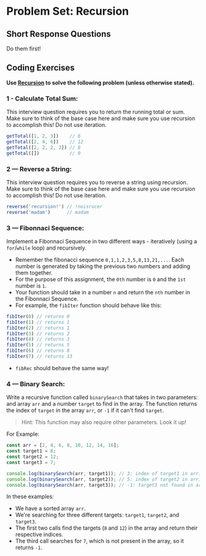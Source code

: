 # Problem Set: Recursion

## Short Response Questions

Do them first!

## Coding Exercises

**Use <u>Recursion</u> to solve the following problem (unless otherwise stated).**

### 1 - Calculate Total Sum: 
This interview question requires you to return the running total or sum. Make sure to think of the base case here and make sure you use recursion to accomplish this! Do not use iteration.

```js
getTotal([1, 2, 3])    // 6
getTotal([2, 4, 6])    // 12
getTotal([2, 2, 2, 2]) // 8
getTotal([])           // 0
```

### 2 — Reverse a String:

This interview question requires you to reverse a string using recursion. Make sure to think of the base case here and make sure you use recursion to accomplish this! Do not use iteration.
```js
reverse('recursion!') // !noisrucer
reverse('madam')      // madam
```

### 3 — Fibonnaci Sequence:

Implement a Fibonnaci Sequence in two different ways - iteratively (using a `for`/`while` loop) and recursively. 

* Remember the fibonacci sequence `0,1,1,2,3,5,8,13,21,...`. Each number is generated by taking the previous two numbers and adding them together.
* For the purpose of this assignment, the `0th` number is `0` and the `1st` number is `1`. 
* Your function should take in a number `n` and return the `nth` number in the Fibonnaci Sequence. 
* For example, the `fibIter` function should behave like this:

```js
fibIter(0) // returns 0
fibIter(1) // returns 1
fibIter(2) // returns 1
fibIter(3) // returns 2
fibIter(4) // returns 3
fibIter(5) // returns 5
fibIter(6) // returns 8
fibIter(7) // returns 13
```

* `fibRec` should behave the same way!

### 4 — Binary Search:

Write a recursive function called `binarySearch` that takes in two parameters: and array `arr` and a number `target` to find in the array. The function returns the index of `target` in the array `arr`, or `-1` if it can't find `target`.

> Hint: This function may also require other parameters. Look it up!

For Example:
```js
const arr = [2, 4, 6, 8, 10, 12, 14, 16];
const target1 = 8;
const target2 = 12;
const target3 = 7;

console.log(binarySearch(arr, target1)); // 3: index of target1 in arr)
console.log(binarySearch(arr, target2)); // 5: index of target2 in arr)
console.log(binarySearch(arr, target3)); // -1: target3 not found in arr
```

In these examples:

- We have a sorted array `arr`.
- We're searching for three different targets: `target1`, `target2`, and `target3`.
- The first two calls find the targets (`8` and `12`) in the array and return their respective indices.
- The third call searches for `7`, which is not present in the array, so it returns `-1`.

